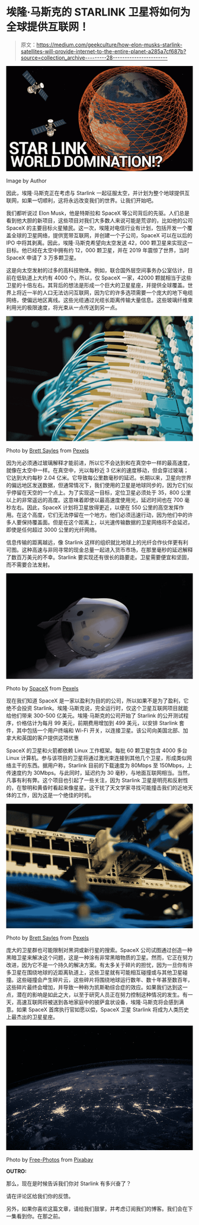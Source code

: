 # 埃隆·马斯克的 STARLINK 卫星将如何为全球提供互联网！

> 原文：<https://medium.com/geekculture/how-elon-musks-starlink-satellites-will-provide-internet-to-the-entire-planet-a285a7cf687b?source=collection_archive---------28----------------------->

![](img/9762a3d245eafa4ccc1b241db6bf57a6.png)

Image by Author

因此，埃隆·马斯克正在考虑与 Starlink 一起征服太空，并计划为整个地球提供互联网，如果一切顺利，这将永远改变我们的世界。让我们开始吧。

我们都听说过 Elon Musk，他是特斯拉和 SpaceX 等公司背后的先驱。人们总是看到他大胆的新项目，这些项目对我们大多数人来说可能是荒谬的，比如他的公司 SpaceX 的主要目标火星殖民。这一次，埃隆对电信行业有计划，包括开发一个覆盖全球的卫星网络，提供宽带互联网，并创建一个子公司，SpaceX 可以在以后的 IPO 中将其剥离。因此，埃隆·马斯克希望向太空发送 42，000 颗卫星来实现这一目标。他已经在太空中拥有约 12，000 颗卫星，并在 2019 年震惊了世界，当时 SpaceX 申请了 3 万多颗卫星。

这是向太空发射的过多的高科技物体。例如，联合国外层空间事务办公室估计，目前在低轨道上大约有 4000 个。所以，仅 SpaceX 一家，42000 颗就相当于这些卫星的十倍左右。其背后的想法是形成一个巨大的卫星星座，并提供全球覆盖。世界上将近一半的人口无法访问互联网，因为它的许多选项需要一个庞大的地下电缆网络，使偏远地区离线。这些光缆通过光缆长距离传输大量信息。这些玻璃纤维束利用光的极限速度，将光束从一点传送到另一点。

![](img/df5e986a3764c446970e473137857007.png)

Photo by [Brett Sayles](https://www.pexels.com/@brett-sayles?utm_content=attributionCopyText&utm_medium=referral&utm_source=pexels) from [Pexels](https://www.pexels.com/photo/connected-fc-cables-in-modern-data-center-4425157/?utm_content=attributionCopyText&utm_medium=referral&utm_source=pexels)

因为光必须通过玻璃解释才能前进，所以它不会达到和在真空中一样的最高速度，就像在太空中一样。在真空中，光以每秒近 3 亿米的速度移动，但会穿过玻璃；它达到大约每秒 2.04 亿米。它导致每公里数毫秒的延迟。长期以来，卫星向世界的偏远地区发送数据，但通常情况下，我们使用的卫星是地球同步的，因为它们似乎停留在天空的一个点上。为了实现这一目标，定位卫星必须处于 35，800 公里以上的非常遥远的高度。这意味着即使以最高速度使用光，延迟时间也在 700 毫秒左右。因此，SpaceX 计划将卫星放得更近，以便在 550 公里的高空发挥作用。在这个高度，它们无法停留在一个地方。他们必须迅速行动，因为他们中的许多人要保持覆盖面。但是在这个距离上，以光速传输数据的卫星网络将不会延迟，即使是任何超过 3000 公里的光纤网络。

信息传输的距离越远，像 Starlink 这样的组织就比地球上的光纤合作伙伴更有利可图。这种高速与非同寻常的现金总量一起进入货币市场，在那里毫秒的延迟解释了数百万美元的不幸。Starlink 要实现还有很长的路要走。卫星需要便宜和坚固，而不需要合法发射。

![](img/afa41f0e0fd050948bf9631e0a0bab62.png)

Photo by [SpaceX](https://www.pexels.com/@spacex?utm_content=attributionCopyText&utm_medium=referral&utm_source=pexels) from [Pexels](https://www.pexels.com/photo/space-rocket-orbit-galaxy-23769/?utm_content=attributionCopyText&utm_medium=referral&utm_source=pexels)

现在我们知道 SpaceX 是一家以盈利为目的的公司，所以如果不是为了盈利，它绝不会投资 Starlink。埃隆·马斯克说，完全运行时，仅这个卫星互联网项目就能给他们带来 300-500 亿美元。埃隆·马斯克的公司开始了 Starlink 的公开测试程序，价格估计为每月 99 美元，前期费用增加到 499 美元，以安排 Starlink 套件，其中包括一个用户终端和 Wi-Fi 开关，以连接卫星。该公司向美国北部、加拿大和英国的客户提供这项优惠

SpaceX 的卫星和火箭都依赖 Linux 工作框架。每批 60 颗卫星包含 4000 多台 Linux 计算机。参与该项目的卫星将通过激光束连接到其他几个卫星，形成类似网络主干的东西。据用户称，Starlink 目前的下载速度为 80Mbps 至 150Mbps，上传速度约为 30Mbps。与此同时，延迟约为 30 毫秒，与地面互联网相当。当然，凡事有利有弊。这个项目也引起了一些关注，因为 Starlink 卫星是明亮和反射性的，在黎明和黄昏时看起来像星星。这干扰了天文学家寻找可能撞击我们的近地天体的工作，因为这是一个绝佳的时机。

![](img/7c1bb1cac9213f7b6e9e765edb1c89cd.png)

Photo by [Brett Sayles](https://www.pexels.com/@brett-sayles?utm_content=attributionCopyText&utm_medium=referral&utm_source=pexels) from [Pexels](https://www.pexels.com/photo/ethernet-cables-plugged-in-network-switch-2881224/?utm_content=attributionCopyText&utm_medium=referral&utm_source=pexels)

庞大的卫星群也可能限制对黑洞或新行星的搜索。SpaceX 公司试图通过创造一种黑暗卫星来解决这个问题，这是一种涂有非常黑暗物质的卫星。然而，它正在努力改进，因为它不是一个持久的解决方案。有太多关于碎片的担忧，因为一旦你有许多卫星在围绕地球的近距离轨道上，这些卫星就有可能相互碰撞或与其他卫星碰撞。这些碰撞会产生碎片云，这些碎片将围绕地球运行数年、数十年甚至数百年，这些碎片最终会增加，并导致一种称为凯斯勒综合症的效应。如果我们达到这一点，潜在的影响是如此之大，以至于研究人员正在努力控制这种情况的发生。有一天，高速互联网将被送到各地家庭中的披萨盒状设备，埃隆·马斯克将会感到满意。如果 SpaceX 首席执行官如愿以偿，SpaceX 卫星 Starlink 将成为人类历史上最杰出的卫星星座。

![](img/7f14c875f36a1821f9911259c0333052.png)

Photo by [Free-Photos](https://pixabay.com/users/free-photos-242387/) from [Pixabay](https://pixabay.com/images/id-1149733/)

**OUTRO:**

那么，现在是时候告诉我们你对 Starlink 有多兴奋了？

请在评论区给我们你的反馈。

另外，如果你喜欢这篇文章，请给我们鼓掌，并考虑订阅我们的博客。我们会在下一集看到你。在那之前。